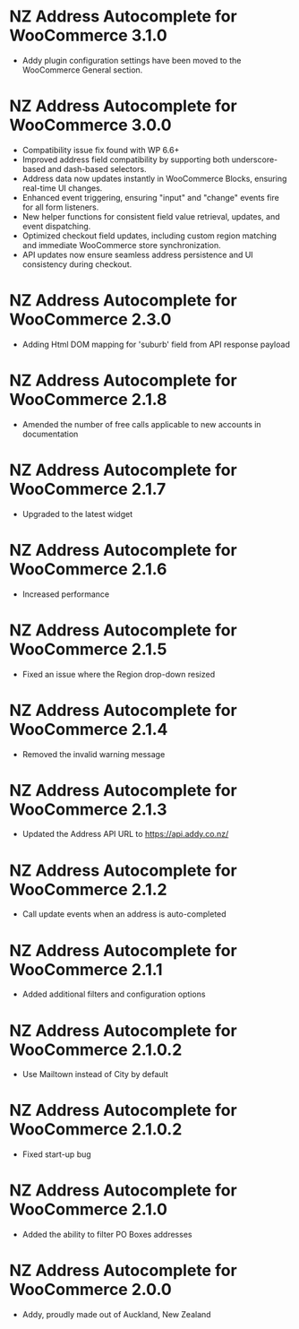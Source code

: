 # NZ Address Autocomplete for WooCommerce 3.1.0
- Addy plugin configuration settings have been moved to the WooCommerce General section.

# NZ Address Autocomplete for WooCommerce 3.0.0

- Compatibility issue fix found with WP 6.6+
- Improved address field compatibility by supporting both underscore-based and dash-based selectors.
- Address data now updates instantly in WooCommerce Blocks, ensuring real-time UI changes.
- Enhanced event triggering, ensuring "input" and "change" events fire for all form listeners.
- New helper functions for consistent field value retrieval, updates, and event dispatching.
- Optimized checkout field updates, including custom region matching and immediate WooCommerce store synchronization.
- API updates now ensure seamless address persistence and UI consistency during checkout. 

# NZ Address Autocomplete for WooCommerce 2.3.0

- Adding Html DOM mapping for 'suburb' field from API response payload

# NZ Address Autocomplete for WooCommerce 2.1.8

- Amended the number of free calls applicable to new accounts in documentation

# NZ Address Autocomplete for WooCommerce 2.1.7

- Upgraded to the latest widget

# NZ Address Autocomplete for WooCommerce 2.1.6

- Increased performance

# NZ Address Autocomplete for WooCommerce 2.1.5

- Fixed an issue where the Region drop-down resized

# NZ Address Autocomplete for WooCommerce 2.1.4

- Removed the invalid warning message

# NZ Address Autocomplete for WooCommerce 2.1.3

- Updated the Address API URL to https://api.addy.co.nz/

# NZ Address Autocomplete for WooCommerce 2.1.2

- Call update events when an address is auto-completed

# NZ Address Autocomplete for WooCommerce 2.1.1

- Added additional filters and configuration options

# NZ Address Autocomplete for WooCommerce 2.1.0.2

- Use Mailtown instead of City by default

# NZ Address Autocomplete for WooCommerce 2.1.0.2

- Fixed start-up bug

# NZ Address Autocomplete for WooCommerce 2.1.0

- Added the ability to filter PO Boxes addresses

# NZ Address Autocomplete for WooCommerce 2.0.0

- Addy, proudly made out of Auckland, New Zealand
